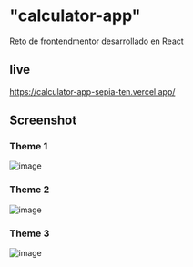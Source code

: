# "calculator-app" 
Reto de frontendmentor desarrollado en React

## live
https://calculator-app-sepia-ten.vercel.app/

## Screenshot
### Theme 1
![image](https://github.com/gabrielveliz/calculator-app/assets/24717811/fc495b2e-cccf-449f-84a0-f2d33c89c90e)

### Theme 2
![image](https://github.com/gabrielveliz/calculator-app/assets/24717811/1ce843e3-d88d-4e7e-9b02-8e024f8f615e)

### Theme 3
![image](https://github.com/gabrielveliz/calculator-app/assets/24717811/26235ca1-fe08-4d3d-9a9b-fbf130885596)

